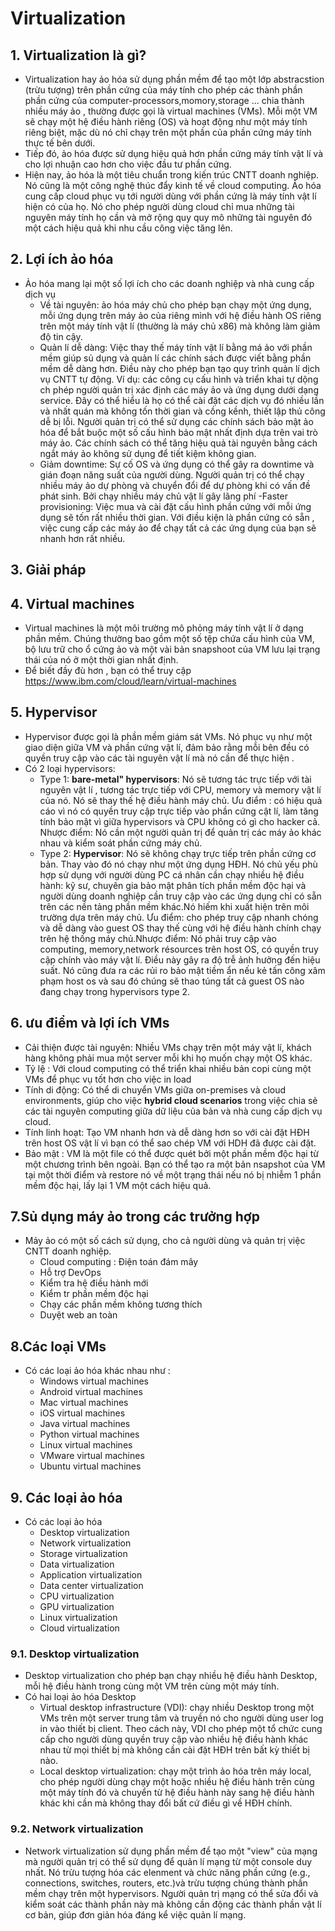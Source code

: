 # Virtualization #
## 1. Virtualization là gì? ## 
- Virtualization hay ảo hóa sử dụng phần  mềm để tạo một lớp abstracstion (trừu tượng) trên phần cứng của máy tính cho phép các thành phần phần cứng của computer-processors,momory,storage ... chia thành nhiều máy ảo , thường được gọi là virtual machines (VMs). Mỗi một VM sẽ chạy một hệ điều hành riêng (OS) và hoạt động như một máy tính riêng biệt, mặc dù nó chỉ chạy trên một phần của phần cứng máy tính thực tế bên dưới. 
- Tiếp đó, ảo hóa được sử dụng hiệu quả hơn phần cứng máy tính vật lí và cho lợi nhuận cao hơn cho việc đầu tư phần cứng. 
- Hiện nay, ảo hóa là một tiêu chuẩn trong kiến trúc CNTT doanh nghiệp. Nó cũng là một công nghệ thúc đẩy kinh tế về cloud computing. Ảo hóa cung cấp cloud phục vụ tới người dùng với phần cứng là máy tính vật lí hiện có của họ. Nó cho phép người dùng cloud chỉ mua những tài nguyên máy tính họ cần và mở rộng quy quy mô những tài nguyên đó một cách hiệu quả khi nhu cầu công việc tăng lên. 
## 2. Lợi ích ảo hóa ## 
- Ảo hóa mang lại một số lợi ích cho các doanh nghiệp và nhà cung cấp dịch vụ 
   - Về tài nguyên: ảo hóa máy chủ cho phép bạn chạy một ứng dụng, mỗi ứng dụng trên máy ảo của riêng mình với hệ điều hành OS riêng trên một máy tính vật lí (thường là máy chủ x86) mà không làm giảm độ tin cậy. 
   - Quản lí dễ dàng: Việc thay thế máy tính vật lí bằng má ảo với phần mềm giúp sủ dụng và quản lí các chính sách được viết bằng phần mềm dễ dàng hơn. Điều này cho phép bạn tạo quy trình quản lí dịch vụ CNTT tự động. Ví dụ: các công cụ cấu hình và triển  khai tự dộng ch phép người quản trị xác định các máy ảo và ứng dụng dưới dạng service. Đây có thể hiểu là họ có thể cài đặt các dịch vụ đó nhiều lần và nhất quán mà không tốn thời gian và cồng kềnh, thiết lập thủ công dễ bị lỗi. Người quản trị có thể sử dụng các chính sách bảo mật ảo hóa để bắt buộc một số cấu hình bảo mật nhất định dựa trên vai trò máy ảo. Các chính sách có thể tăng hiệu quả tài nguyên bằng cách ngắt máy ảo không sử dụng để tiết kiệm không gian. 
   - Giảm downtime: Sự cố OS và ứng dụng có thể gây ra downtime và gián đoạn năng suất của người dùng. Người quản trị có thể chạy nhiều máy ảo dự phòng và chuyển đổi để dự phòng khi có vấn đề phát sinh. Bởi chạy nhiều máy chủ vật lí gây lãng phí 
   -Faster provisioning: Việc mua và cài đặt cấu hình phần cứng với mỗi ứng dụng sẽ tốn rất nhiều thời gian. Với điều kiện là phần cứng có sẵn , việc cung cấp các máy ảo để chạy tất cả các ứng dụng của bạn sẽ nhanh hơn rất nhiều. 
   
## 3. Giải pháp ## 

## 4. Virtual machines ## 
- Virtual machines là một môi trường mô phỏng máy tính vật lí ở dạng phần mềm. Chúng thường bao gồm một số tệp chứa cấu hình của VM, bộ lưu trữ cho ổ cứng ảo và một vài bản snapshoot của VM lưu lại trạng thái của nó ở một thời gian nhất định. 
- Để biết đầy đù hơn , bạn có thể truy cập https://www.ibm.com/cloud/learn/virtual-machines

## 5. Hypervisor ## 
- Hypervisor được gọi là phần mềm giám sát VMs. Nó phục vụ như một giao diện giữa VM và phần cứng vật lí, đảm bảo rằng mỗi bên đều có quyền truy cập vào các tài nguyên vật lí mà nó cần để thực hiện . 
- Có 2 loại hypervisors: 
  - Type 1: **bare-metal" hypervisors**: Nó sẽ tương tác trực tiếp với tài nguyên vật lí , tương tác trực tiếp với CPU, memory và memory vật lí của nó. Nó sẽ thay thế hệ điều hành máy chủ. Ưu điểm : có hiệu quả cáo vì nó có quyền truy cập trực tiếp vào phần cứng cật lí, làm tăng tính bảo mật vì giữa hypervisors và CPU không có gì cho hacker cả. Nhược điểm: Nó cần một người quản trị để quản trị các máy ảo khác nhau và kiểm soát phần cứng máy chủ. 
  - Type 2: **Hypervisor**: Nó sẽ không chạy trực tiếp trên phần cứng cơ bản. Thay vào đó nó chạy như một ứng dụng HĐH. Nó chủ yếu phù hợp sử dụng với người dùng PC cá nhân cần chạy nhiều hệ điều hành: kỹ sư, chuyên gia bảo mật phân tích phần mềm độc hại và người dùng doanh nghiệp cần truy cập vào các ứng dụng chỉ có sẵn trên các nền tảng phần mềm khác.Nó hiếm khi xuất hiện trên môi trường dựa trên máy chủ. Ưu điểm: cho phép truy cập nhanh chóng và dễ dàng vào guest OS thay thế cùng với hệ điều hành chính chạy trên hệ thống máy chủ.Nhược điểm: Nó phải truy cập vào computing, memory,network résources trên host OS, có quyền truy cập chính vào máy vật lí. Điều này gây ra độ trễ ảnh hưởng đến hiệu suất. Nó cũng đưa ra các rủi ro bảo mật tiềm ẩn nếu kẻ tấn công  xâm phạm host os và sau đó chúng sẽ thao túng tất cả guest OS nào đang chạy trong hypervisors type 2. 
  
## 6. ưu điểm và lợi ích VMs ## 
- Cải thiện được tài  nguyên: Nhiều VMs chạy trên một máy vật lí, khách hàng không phải mua một server mỗi khi họ muốn chạy một OS khác.
- Tỷ lệ : Với cloud computing có thể triển khai nhiều bản copi cùng một VMs để phục vụ tốt hơn cho việc in load 
- Tính di động: Có thể di chuyển VMs giữa on-premises và cloud environments, giúp cho việc **hybrid cloud scenarios** trong việc chia sẻ các tài nguyên computing giữa dữ liệu của bản và nhà cung cấp dịch vụ cloud. 
- Tính linh hoạt: Tạo VM nhanh hơn và dễ dàng hơn so với cài đặt HĐH trên host OS vật lí vì bạn có thể sao chép VM với HDH đã được cài đặt.
- Bảo mật : VM là một file có thể được quét bởi một phần mềm độc hại từ một chương trình bên ngoài. Bạn có thể tạo ra một bản nsapshot của VM tại một thời điểm và restore nó về một trạng thái nếu nó bị nhiễm 1 phần mềm độc hại, lấy lại 1 VM một cách hiệu quả. 

## 7.Sủ dụng máy ảo trong các trưởng hợp ## 
- Mảy ảo có một số cách sử dụng, cho cả người dùng và quản trị việc CNTT doanh nghiệp. 
   - Cloud computing : Điện toán đám mây
   - Hỗ trợ DevOps 
   - Kiểm tra hệ điều hành mới 
   - Kiểm tr phần mềm độc hại
   - Chạy các phần mềm không tương thích
   - Duyệt web an toàn 
   
## 8.Các loại VMs ## 
- Có các loại ảo hóa khác nhau như : 
   - Windows virtual machines
   - Android virtual machines
   - Mac virtual machines
   - iOS virtual machines
   - Java virtual machines
   - Python virtual machines
   - Linux virtual machines
   - VMware virtual machines
   - Ubuntu virtual machines
   
## 9. Các loại ảo hóa ##
- Có các loại ảo hóa 
  - Desktop virtualization
  - Network virtualization
  - Storage virtualization
  - Data virtualization
  - Application virtualization
  - Data center virtualization
  - CPU virtualization
  - GPU virtualization
  - Linux virtualization
  - Cloud virtualization
  
### 9.1. Desktop virtualization ### 
- Desktop virtualization cho phép bạn chạy nhiều hệ điều hành Desktop, mỗi hệ điều hành trong cùng một VM trên cùng một máy tính. 
- Có hai loại ảo hóa Desktop 
   - Virtual desktop infrastructure (VDI): chạy nhiều Desktop trong một VMs trên một server trung tâm và truyền nó cho người dùng user log in vào thiết bị client. Theo cách này, VDI cho phép một tổ chức cung cấp cho người dùng quyền truy cập vào nhiều hệ điều hành khác nhau từ mọi thiết bị mà không cần cài đặt HĐH trên bất kỳ thiết bị nào.
   - Local desktop virtualization: chạy một trình ảo hóa trên máy local, cho phép người dùng chạy một hoặc nhiều hệ điều hành trên cùng một máy tính đó và chuyển từ hệ điều hành này sang hệ điều hành khác khi cần mà không thay đổi bất cứ điều gì về HĐH chính. 
   
### 9.2. Network virtualization ### 
- Network virtualization sử dụng phần mềm để tạo một "view" của mạng mà người quản trị có thể sử dụng để quản lí mạng từ một console duy nhất. Nó trừu tượng hóa các elenment và chức năng phần cứng (e.g., connections, switches, routers, etc.)và trừu tượng chúng thành phần mềm chạy trên một hypervisors. Người quản trị mạng có thể sửa đổi và kiểm soát các thành phần này mà không cần động các thành phần vật lí cơ bản, giúp đơn giản hóa đáng kể việc quản lí mạng. 
 